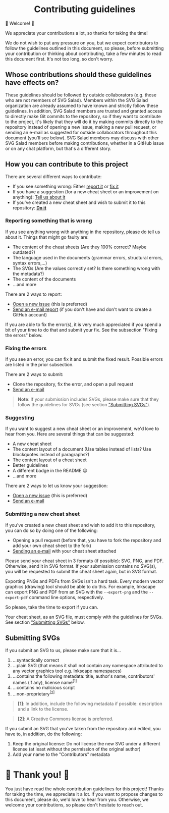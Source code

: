 <h1 align="center">Contributing guidelines</h1>

:tada: Welcome! :tada:

We appreciate your contributions a lot, so thanks for taking the time!

We do not wish to put any pressure on you, but we expect contributors to follow
the guidelines outlined in this document, so please, before submitting your
contribution or thinking about contributing, take a few minutes to read this
document first. It's not too long, so don't worry.

Whose contributions should these guidelines have effects on?
------------------------------------------------------------

These guidelines should be followed by outside collaborators (e.g. those who are
not members of SVG Salad). Members within the SVG Salad organization are already
assumed to have known and strictly follow these guidelines. In addition, SVG
Salad members are trusted and granted access to directly make Git commits to the
repository, so if they want to contribute to the project, it's likely that they
will do it by making commits directly to the repository instead of opening a new
issue, making a new pull request, or sending an e-mail as suggested for outside
collaborators throughout this document (you'll see below). SVG Salad members may
discuss with other SVG Salad members before making contributions, whether in a
GitHub issue or on any chat platform, but that's a different story.

How you can contribute to this project
--------------------------------------

There are several different ways to contribute:

- If you see something wrong: Either [report it][report] or [fix it][fix]
- If you have a suggestion (for a new cheat sheet or an improvement on
anything): [Tell us about it][suggest]
- If you've created a new cheat sheet and wish to submit it to this repository:
[**Do it**][submit]

[report]: #reporting-something-that-is-wrong
[fix]: #fixing-the-errors
[suggest]: #suggesting
[submit]: #submitting-a-new-cheat-sheet

### Reporting something that is wrong

If you see anything wrong with anything in the repository, please do tell us
about it. Things that might go faulty are:
- The content of the cheat sheets (Are they 100% correct? Maybe outdated?)
- The language used in the documents (grammar errors, structural errors, syntax
errors,...)
- The SVGs (Are the values correctly set? Is there something wrong with the
metadata?)
- The content of the documents
- ...and more

There are 2 ways to report:
- [Open a new issue][o-issh] (this is preferred)
- [Send an e-mail report][mail] (if you don't have and don't want to create a
GitHub account)

If you are able to fix the error(s), it is very much appreciated if you spend a
bit of your time to do that and submit your fix. See the subsection "Fixing the
errors" below.

### Fixing the errors

If you see an error, you can fix it and submit the fixed result. Possible errors
are listed in the prior subsection.

There are 2 ways to submit:
- Clone the repository, fix the error, and open a pull request
- [Send an e-mail][mail]

> **Note**: If your submission includes SVGs, please make sure that they follow
the guidelines for SVGs (see section ["Submitting SVGs"](#submitting-svgs)).

### Suggesting

If you want to suggest a new cheat sheet or an improvement, we'd love to hear
from you. Here are several things that can be suggested:
- A new cheat sheet
- The content layout of a document (Use tables instead of lists? Use blockquotes
instead of paragraphs?)
- The content layout of a cheat sheet
- Better guidelines
- A different badge in the README :wink:
- ...and more

There are 2 ways to let us know your suggestion:
- [Open a new issue][o-issh] (this is preferred)
- [Send an e-mail][mail]

### Submitting a new cheat sheet

If you've created a new cheat sheet and wish to add it to this repository, you
can do so by doing one of the following:
- Opening a pull request (before that, you have to fork the repository and add
your own cheat sheet to the fork)
- [Sending an e-mail][mail] with your cheat sheet attached

Please send your cheat sheet in 3 formats (if possible): SVG, PNG, and PDF.
Otherwise, send it in SVG format. If your submission contains no SVG(s), you
will be requested to submit the cheat sheet again, but in SVG format.

Exporting PNGs and PDFs from SVGs isn't a hard task. Every modern vector
graphics (drawing) tool should be able to do this. For example, Inkscape can
export PNG and PDF from an SVG with the `--export-png` and the `--export-pdf`
command line options, respectively.

So please, take the time to export if you can.

Your cheat sheet, as an SVG file, must comply with the guidelines for SVGs. See
section ["Submitting SVGs"](#submitting-svgs) below.

Submitting SVGs
---------------

If you submit an SVG to us, please make sure that it is...

1. ...syntactically correct
2. ...plain SVG (that means it shall not contain any namespace attributed to any
vector graphics tool e.g. Inkscape namespaces)
3. ...contains the following metadata: title, author's name, contributors' names
(if any), license name<sup>[1]</sup>
4. ...contains no malicious script
5. ...non-proprietary<sup>[2]</sup>

> **\[1\]**: In addition, include the following metadata if possible:
description and a link to the license.

> **\[2\]**: A Creative Commons license is preferred.

If you submit an SVG that you've taken from the repository and edited, you have
to, in addition, do the following:

1. Keep the original license: Do not license the new SVG under a different
license (at least without the permission of the original author)
2. Add your name to the "Contributors" metadata

:tada: Thank you! :tada:
========================

You just have read the whole contribution guidelines for this project! Thanks
for taking the time, we appreciate it a lot. If you want to propose changes to
this document, please do, we'd love to hear from you. Otherwise, we welcome your
contributions, so please don't hesitate to reach out.

<!-- LINKS -->
[o-issh]: https://github.com/svgsalad/inkscape-svg-cheat/issues/new
[mail]: mailto:you_create@protonmail.com
